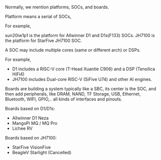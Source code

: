 Normally, we mention platforms, SOCs, and boards.

Platform means a serial of SOCs, 

For example, 

sun20iw1p1 is the platform for Allwinner D1 and D1s(F133) SOCs.
JH7100 is the platform for StarFive JH7100 SOC.

A SOC may include multiple cores (same or different arch) or DSPs.

For example,
- D1 includes a RISC-V core (T-Head Xuantie C906) and a DSP (Tensilica HiFi4)
- JH7100 includes Dual-core RISC-V (SiFive U74) and other AI engines.

Boards are building a system typically like a SBC, its center is the SOC, and then add peripherals, like DRAM, NAND, TF Storage, USB, Ethernet, Bluetooth, WIFI, GPIO,.. all kinds of interfaces and pinouts.

Boards based on D1/D1s:
- Allwinner D1 Neza 
- MangoPi MQ / MQ Pro
- Lichee RV

Boards based on JH7100:
- StarFive VisionFive  
- BeagleV Starlight (Cancelled)
